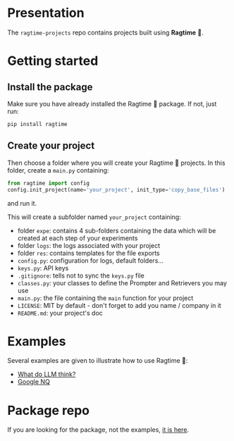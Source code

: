 # Presentation
The `ragtime-projects` repo contains projects built using **Ragtime** 🎹.

# Getting started
## Install the package
Make sure you have already installed the Ragtime 🎹 package. If not, just run:
```shell
pip install ragtime
```

## Create your project
Then choose a folder where you will create your Ragtime 🎹 projects. In this folder, create a `main.py` containing:
```python
from ragtime import config
config.init_project(name='your_project', init_type='copy_base_files')
```
and run it.

This will create a subfolder named `your_project` containing:
- folder `expe`: contains 4 sub-folders containing the data which will be created at each step of your experiments
- folder `logs`: the logs associated with your project
- folder `res`: contains templates for the file exports
- `config.py`: configuration for logs, default folders...
- `keys.py`: API keys
- `.gitignore`: tells not to sync the `keys.py` file
- `classes.py`: your classes to define the Prompter and Retrievers you may use
- `main.py`: the file containing the `main` function for your project
- `LICENSE`: MIT by default - don't forget to add you name / company in it
- `README.md`: your project's doc

# Examples
Several examples are given to illustrate how to use Ragtime 🎹:
- [What do LLM think?](what_do_llm_think/README.md)
- [Google NQ](google_nq/README.md)

# Package repo
If you are looking for the package, not the examples, [it is here](https://github.com/recitalAI/ragtime-package).